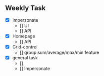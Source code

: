 
## Weekly Task

- [x] Impersonate
    - [] UI 
    - [] API
- [x] Homepage
    - [] API
- [x] Grid-control
    - [] group sum/average/max/min feature  
- [x] general task
    - []  
    - [] Impersonate 